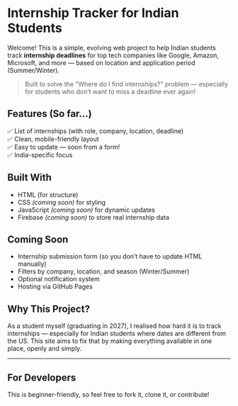 #  Internship Tracker for Indian Students

Welcome! This is a simple, evolving web project to help Indian students track **internship deadlines** for top tech companies like Google, Amazon, Microsoft, and more — based on location and application period (Summer/Winter).

>  Built to solve the "Where do I find internships?" problem — especially for students who don’t want to miss a deadline ever again!



## Features (So far...)

✅ List of internships (with role, company, location, deadline)  
✅ Clean, mobile-friendly layout  
✅ Easy to update — soon from a form!  
✅ India-specific focus



##  Built With

- HTML (for structure)
- CSS *(coming soon)* for styling
- JavaScript *(coming soon)* for dynamic updates
- Firebase *(coming soon)* to store real internship data



##  Coming Soon

-  Internship submission form (so you don’t have to update HTML manually)
-  Filters by company, location, and season (Winter/Summer)
-  Optional notification system
-  Hosting via GitHub Pages



##  Why This Project?

As a student myself (graduating in 2027), I realised how hard it is to track internships — especially for Indian students where dates are different from the US. This site aims to fix that by making everything available in one place, openly and simply.

---

##  For Developers

This is beginner-friendly, so feel free to fork it, clone it, or contribute!

